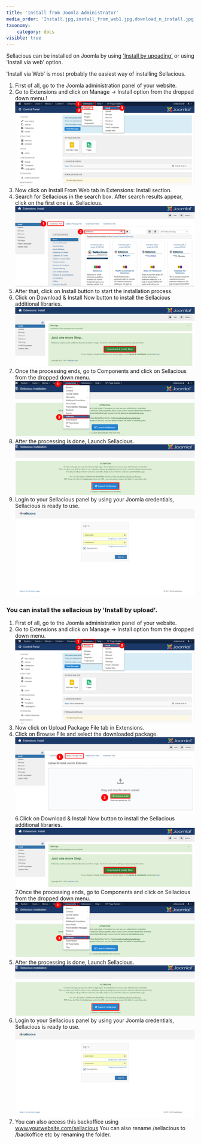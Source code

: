 ```yaml
---
title: 'Install from Joomla Administrator'
media_order: 'Install.jpg,install_from_web1.jpg,download_n_install.jpg,sellacious_installation.jpg,component1.jpg,Upload1.jpg,sellacious.jpg'
taxonomy:
    category: docs
visible: true
---
```


Sellacious can be installed on Joomla by using ['Install by upoading'](https://sellacious.com/learn/basics/installation#you-can-install-the-sellacious-by-install-by-upload) or using 'Install via web' option.

'Install via Web' is most probably the easiest way of installing Sellacious.
1. First of all, go to the Joomla administration panel of your website.
2. Go to Extensions and click on Manage -> Install option from the dropped down menu.!
![](Install.jpg)
3. Now click on Install From Web tab in Extensions: Install section.
4. Search for Sellacious in the search box. After search results appear, click on the first one i.e. Sellacious.
![](install_from_web1.jpg)
5. After that, click on Install button to start the installation process.
6. Click on Download & Install Now button to install the Sellacious additional libraries.
![](download_n_install.jpg)
7. Once the processing ends, go to Components and click on Sellacious from the dropped down menu.
![](component1.jpg)
8. After the processing is done, Launch Sellacious.
![](sellacious_installation.jpg)
9. Login to your Sellacious panel by using your Joomla credentials, Sellacious is ready to use.
![](sellacious.jpg)

### You can install the sellacious by 'Install by upload'.
1. First of all, go to the Joomla administration panel of your website.
2. Go to Extensions and click on Manage -> Install option from the dropped down menu.
![](Install.jpg)
3. Now click on Upload Package File tab in Extensions.
4. Click on Browse File and select the downloaded package.
![](Upload1.jpg)
6.Click on Download & Install Now button to install the Sellacious additional libraries.
![](download_n_install.jpg)
7.Once the processing ends, go to Components and click on Sellacious from the dropped down menu.
![](component1.jpg)
8. After the processing is done, Launch Sellacious.
![](sellacious_installation.jpg)
9. Login to your Sellacious panel by using your Joomla credentials, Sellacious is ready to use.
![](sellacious.jpg)
10. You can also access this backoffice using www.yourwebsite.com/sellacious You can also rename /sellacious to /backoffice etc by renaming the folder. 
